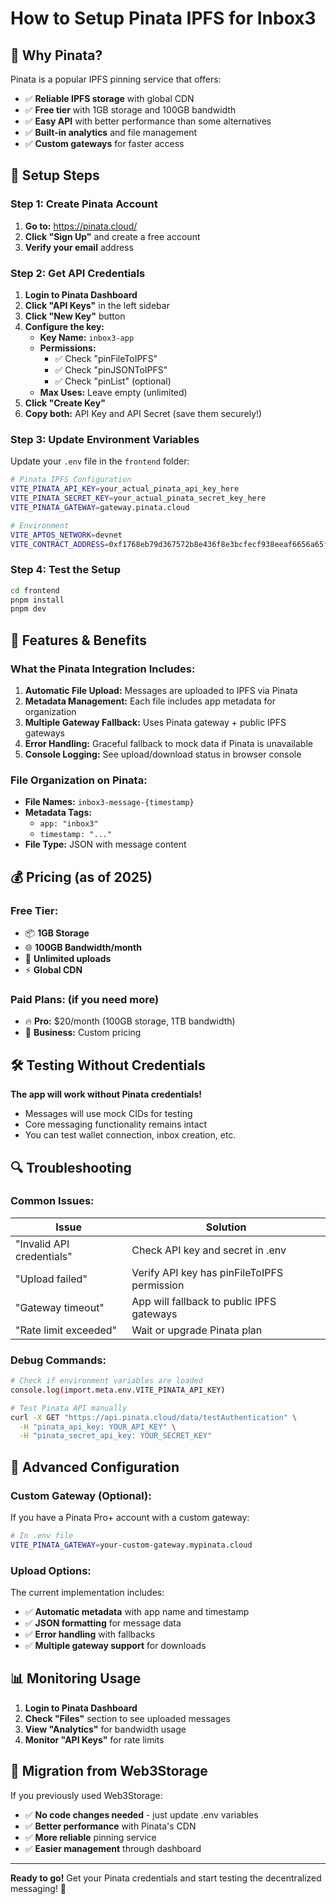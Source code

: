 # How to Setup Pinata IPFS for Inbox3

## 🌟 Why Pinata?

Pinata is a popular IPFS pinning service that offers:
- ✅ **Reliable IPFS storage** with global CDN
- ✅ **Free tier** with 1GB storage and 100GB bandwidth
- ✅ **Easy API** with better performance than some alternatives
- ✅ **Built-in analytics** and file management
- ✅ **Custom gateways** for faster access

## 🚀 Setup Steps

### Step 1: Create Pinata Account

1. **Go to:** https://pinata.cloud/
2. **Click "Sign Up"** and create a free account
3. **Verify your email** address

### Step 2: Get API Credentials

1. **Login to Pinata Dashboard**
2. **Click "API Keys"** in the left sidebar
3. **Click "New Key"** button
4. **Configure the key:**
   - **Key Name:** `inbox3-app`
   - **Permissions:** 
     - ✅ Check "pinFileToIPFS"
     - ✅ Check "pinJSONToIPFS" 
     - ✅ Check "pinList" (optional)
   - **Max Uses:** Leave empty (unlimited)
5. **Click "Create Key"**
6. **Copy both:** API Key and API Secret (save them securely!)

### Step 3: Update Environment Variables

Update your `.env` file in the `frontend` folder:

```bash
# Pinata IPFS Configuration
VITE_PINATA_API_KEY=your_actual_pinata_api_key_here
VITE_PINATA_SECRET_KEY=your_actual_pinata_secret_key_here
VITE_PINATA_GATEWAY=gateway.pinata.cloud

# Environment
VITE_APTOS_NETWORK=devnet
VITE_CONTRACT_ADDRESS=0xf1768eb79d367572b8e436f8e3bcfecf938eeaf6656a65f73773c50c43b71d67
```

### Step 4: Test the Setup

```bash
cd frontend
pnpm install
pnpm dev
```

## 🔧 Features & Benefits

### **What the Pinata Integration Includes:**

1. **Automatic File Upload:** Messages are uploaded to IPFS via Pinata
2. **Metadata Management:** Each file includes app metadata for organization
3. **Multiple Gateway Fallback:** Uses Pinata gateway + public IPFS gateways
4. **Error Handling:** Graceful fallback to mock data if Pinata is unavailable
5. **Console Logging:** See upload/download status in browser console

### **File Organization on Pinata:**
- **File Names:** `inbox3-message-{timestamp}`
- **Metadata Tags:** 
  - `app: "inbox3"`
  - `timestamp: "..."`
- **File Type:** JSON with message content

## 💰 Pricing (as of 2025)

### **Free Tier:**
- 📦 **1GB Storage**
- 🌐 **100GB Bandwidth/month** 
- 🚀 **Unlimited uploads**
- ⚡ **Global CDN**

### **Paid Plans:** (if you need more)
- 🔥 **Pro:** $20/month (100GB storage, 1TB bandwidth)
- 🚀 **Business:** Custom pricing

## 🛠️ Testing Without Credentials

**The app will work without Pinata credentials!**
- Messages will use mock CIDs for testing
- Core messaging functionality remains intact
- You can test wallet connection, inbox creation, etc.

## 🔍 Troubleshooting

### Common Issues:

| Issue | Solution |
|-------|----------|
| "Invalid API credentials" | Check API key and secret in .env |
| "Upload failed" | Verify API key has pinFileToIPFS permission |
| "Gateway timeout" | App will fallback to public IPFS gateways |
| "Rate limit exceeded" | Wait or upgrade Pinata plan |

### Debug Commands:

```bash
# Check if environment variables are loaded
console.log(import.meta.env.VITE_PINATA_API_KEY)

# Test Pinata API manually
curl -X GET "https://api.pinata.cloud/data/testAuthentication" \
  -H "pinata_api_key: YOUR_API_KEY" \
  -H "pinata_secret_api_key: YOUR_SECRET_KEY"
```

## 🚀 Advanced Configuration

### Custom Gateway (Optional):
If you have a Pinata Pro+ account with a custom gateway:

```bash
# In .env file
VITE_PINATA_GATEWAY=your-custom-gateway.mypinata.cloud
```

### Upload Options:
The current implementation includes:
- ✅ **Automatic metadata** with app name and timestamp
- ✅ **JSON formatting** for message data
- ✅ **Error handling** with fallbacks
- ✅ **Multiple gateway support** for downloads

## 📊 Monitoring Usage

1. **Login to Pinata Dashboard**
2. **Check "Files"** section to see uploaded messages
3. **View "Analytics"** for bandwidth usage
4. **Monitor "API Keys"** for rate limits

## 🔄 Migration from Web3Storage

If you previously used Web3Storage:
- ✅ **No code changes needed** - just update .env variables
- ✅ **Better performance** with Pinata's CDN
- ✅ **More reliable** pinning service
- ✅ **Easier management** through dashboard

---

**Ready to go!** Get your Pinata credentials and start testing the decentralized messaging! 🚀
